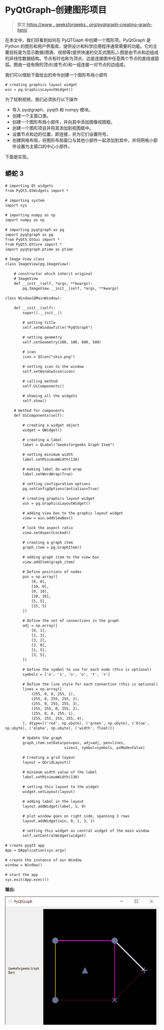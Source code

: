 # PyQtGraph–创建图形项目

> 原文:[https://www . geeksforgeeks . org/pyqtgraph-creating-graph-item/](https://www.geeksforgeeks.org/pyqtgraph-creating-graph-item/)

在本文中，我们将看到如何在 PyQTGaph 中创建一个图形项。PyQtGraph 是 Python 的图形和用户界面库，提供设计和科学应用程序通常需要的功能。它的主要目标是为显示数据(图表、视频等)提供快速的交互式图形。).图是由节点和边组成的非线性数据结构。节点有时也称为顶点，边是连接图中任意两个节点的直线或圆弧。图由一组有限的顶点(或节点)和一组连接一对节点的边组成。

我们可以借助下面给出的命令创建一个图形布局小部件

```
# creating graphics layout widget
win = pg.GraphicsLayoutWidget()
```

为了绘制视频，我们必须执行以下操作

*   导入 pyqtgraph、pyqt5 和 numpy 模块。
*   创建一个主窗口类。
*   创建一个图形布局小部件，并向其中添加图像视图框。
*   创建一个图形项目并将其添加到视图框中。
*   设置节点和边的位置，即连接，并为它们设置符号。
*   创建网格布局，将图形布局窗口与其他小部件一起添加到其中，并将网格小部件设置为主窗口的中心小部件。

下面是实现。

## 蟒蛇 3

```
# importing Qt widgets
from PyQt5.QtWidgets import *

# importing system
import sys

# importing numpy as np
import numpy as np

# importing pyqtgraph as pg
import pyqtgraph as pg
from PyQt5.QtGui import *
from PyQt5.QtCore import *
import pyqtgraph.ptime as ptime

# Image View class
class ImageView(pg.ImageView):

    # constructor which inherit original
    # ImageView
    def __init__(self, *args, **kwargs):
        pg.ImageView.__init__(self, *args, **kwargs)

class Window(QMainWindow):

    def __init__(self):
        super().__init__()

        # setting title
        self.setWindowTitle("PyQtGraph")

        # setting geometry
        self.setGeometry(100, 100, 600, 500)

        # icon
        icon = QIcon("skin.png")

        # setting icon to the window
        self.setWindowIcon(icon)

        # calling method
        self.UiComponents()

        # showing all the widgets
        self.show()

    # method for components
    def UiComponents(self):

        # creating a widget object
        widget = QWidget()

        # creating a label
        label = QLabel("Geeksforgeeks Graph Item")

        # setting minimum width
        label.setMinimumWidth(130)

        # making label do word wrap
        label.setWordWrap(True)

        # setting configuration options
        pg.setConfigOptions(antialias=True)

        # creating graphics layout widget
        win = pg.GraphicsLayoutWidget()

        # adding view box to the graphic layout widget
        view = win.addViewBox()

        # lock the aspect ratio
        view.setAspectLocked()

        # creating a graph item
        graph_item = pg.GraphItem()

        # adding graph item to the view box
        view.addItem(graph_item)

        # Define positions of nodes
        pos = np.array([
            [0, 0],
            [10, 0],
            [0, 10],
            [10, 10],
            [5, 5],
            [15, 5]
        ])

        # Define the set of connections in the graph
        adj = np.array([
            [0, 1],
            [1, 3],
            [3, 2],
            [2, 0],
            [1, 5],
            [3, 5],
        ])

        # Define the symbol to use for each node (this is optional)
        symbols = ['o', 'x', 'o', 'o', 't', '+']

        # Define the line style for each connection (this is optional)
        lines = np.array([
            (255, 0, 0, 255, 1),
            (255, 0, 255, 255, 2),
            (255, 0, 255, 255, 3),
            (255, 255, 0, 255, 2),
            (255, 0, 0, 255, 1),
            (255, 255, 255, 255, 4),
        ], dtype=[('red', np.ubyte), ('green', np.ubyte), ('blue', np.ubyte), ('alpha', np.ubyte), ('width', float)])

        # Update the graph
        graph_item.setData(pos=pos, adj=adj, pen=lines,
                           size=1, symbol=symbols, pxMode=False)

        # Creating a grid layout
        layout = QGridLayout()

        # minimum width value of the label
        label.setMinimumWidth(130)

        # setting this layout to the widget
        widget.setLayout(layout)

        # adding label in the layout
        layout.addWidget(label, 1, 0)

        # plot window goes on right side, spanning 3 rows
        layout.addWidget(win, 0, 1, 3, 1)

        # setting this widget as central widget of the main window
        self.setCentralWidget(widget)

# create pyqt5 app
App = QApplication(sys.argv)

# create the instance of our Window
window = Window()

# start the app
sys.exit(App.exec())
```

**输出:**

![](img/3bd78d4a4dd547e222d796e832d6b9fd.png)
